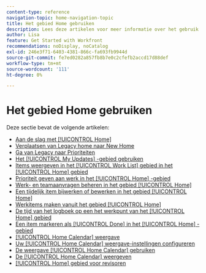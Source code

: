 ```yaml
---
content-type: reference
navigation-topic: home-navigation-topic
title: Het gebied Home gebruiken
description: Lees deze artikelen voor meer informatie over het gebruik van het gebied Home in Adobe Workfront.
author: Lisa
feature: Get Started with Workfront
recommendations: noDisplay, noCatalog
exl-id: 246e3f71-6403-4381-866c-fa693fb9944d
source-git-commit: fe7ed0282a857fb8b7e0c2cfefb2accd17d88def
workflow-type: tm+mt
source-wordcount: '111'
ht-degree: 0%

---
```


# Het gebied Home gebruiken

Deze sectie bevat de volgende artikelen:

* [Aan de slag met [!UICONTROL Home]](../../../workfront-basics/using-home/using-the-home-area/get-started-with-home.md)
* [Verplaatsen van Legacy home naar New Home](/help/quicksilver/workfront-basics/using-home/new-home/move-to-new-home.md)
* [Ga van Legacy naar Prioriteiten](/help/quicksilver/workfront-basics/priorities/move-from-legacy-home-to-priorities.md)
* [Het [!UICONTROL My Updates] -gebied gebruiken](../../../workfront-basics/using-home/using-the-home-area/my-updates-area.md)
* [Items weergeven in het [!UICONTROL Work List] gebied in het [!UICONTROL Home] gebied](../../../workfront-basics/using-home/using-the-home-area/display-items-in-home-work-list.md)
* [Prioriteit geven aan werk in het [!UICONTROL Home] -gebied](../../../workfront-basics/using-home/using-the-home-area/prioritize-work-in-home.md)
* [Werk- en teamaanvragen beheren in het gebied [!UICONTROL Home]](../../../workfront-basics/using-home/using-the-home-area/manage-work-and-team-requests-home.md)
* [Een tijdelijk item bijwerken of bewerken in het gebied [!UICONTROL Home]](../../../workfront-basics/using-home/using-the-home-area/update-and-edit-work-item-home.md)
* [Werkitems maken vanuit het gebied [!UICONTROL Home]](../../../workfront-basics/using-home/using-the-home-area/create-work-items-in-home.md)
* [De tijd van het logboek op een het werkpunt van het [!UICONTROL Home] gebied](../../../workfront-basics/using-home/using-the-home-area/log-time-on-work-item-in-home.md)
* [Een item markeren als [!UICONTROL Done] in het [!UICONTROL Home] -gebied](../../../workfront-basics/using-home/using-the-home-area/mark-item-done-in-home.md)
* [[!UICONTROL Home Calendar] weergave](../../../workfront-basics/using-home/using-the-home-area/home-calendar-view.md)
* [Uw [!UICONTROL Home Calendar] weergave-instellingen configureren](../../../workfront-basics/using-home/using-the-home-area/configure-home-calendar-view.md)
* [De weergave [!UICONTROL Home Calendar] gebruiken](../../../workfront-basics/using-home/using-the-home-area/use-home-calendar-view.md)
* [De [!UICONTROL Home Calendar] weergeven](../../../workfront-basics/using-home/using-the-home-area/view-home-calendar.md)
* [[!UICONTROL Home] gebied voor revisoren](../../../workfront-basics/using-home/using-the-home-area/home-for-reviewers.md)
